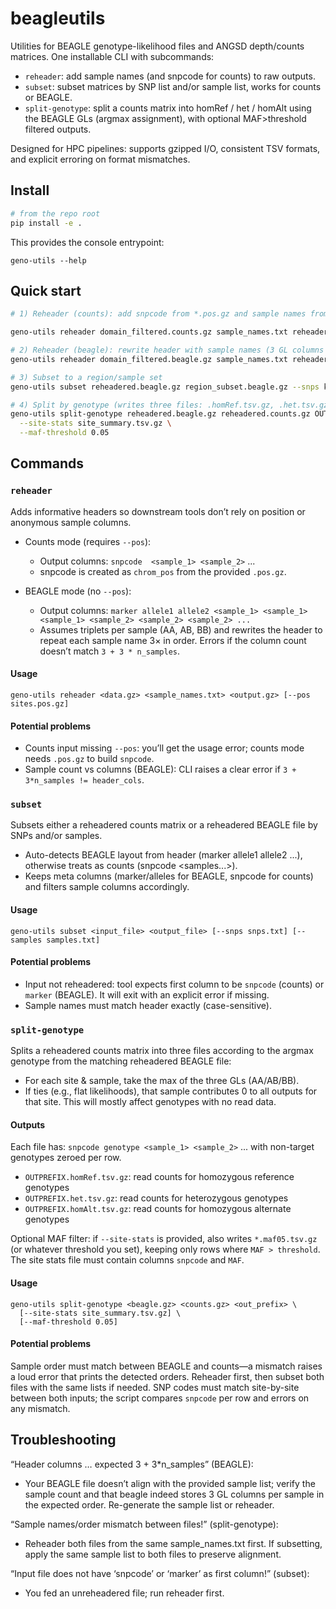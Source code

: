 # beagleutils

Utilities for BEAGLE genotype-likelihood files and ANGSD depth/counts matrices.
One installable CLI with subcommands:

- `reheader`: add sample names (and snpcode for counts) to raw outputs.
- `subset`: subset matrices by SNP list and/or sample list, works for counts or BEAGLE.
- `split-genotype`: split a counts matrix into homRef / het / homAlt using the BEAGLE GLs (argmax assignment), with optional MAF>threshold filtered outputs.

Designed for HPC pipelines: supports gzipped I/O, consistent TSV formats, and explicit erroring on format mismatches.


## Install

```bash
# from the repo root
pip install -e .
```

This provides the console entrypoint:

```
geno-utils --help
```

## Quick start

``` bash
# 1) Reheader (counts): add snpcode from *.pos.gz and sample names from a text file

geno-utils reheader domain_filtered.counts.gz sample_names.txt reheadered.counts.gz --pos domain_filtered.pos.gz

# 2) Reheader (beagle): rewrite header with sample names (3 GL columns per sample)
geno-utils reheader domain_filtered.beagle.gz sample_names.txt reheadered.beagle.gz

# 3) Subset to a region/sample set
geno-utils subset reheadered.beagle.gz region_subset.beagle.gz --snps keep_snpcodes.txt --samples keep_samples.txt

# 4) Split by genotype (writes three files: .homRef.tsv.gz, .het.tsv.gz, .homAlt.tsv.gz)
geno-utils split-genotype reheadered.beagle.gz reheadered.counts.gz OUTPREFIX \
  --site-stats site_summary.tsv.gz \
  --maf-threshold 0.05
```

## Commands

### `reheader` 
Adds informative headers so downstream tools don’t rely on position or anonymous sample columns.

- Counts mode (requires `--pos`):
  - Output columns: `snpcode  <sample_1> <sample_2>` ...
  - snpcode is created as `chrom_pos` from the provided `.pos.gz`.

- BEAGLE mode (no `--pos`):
  - Output columns: `marker allele1 allele2 <sample_1> <sample_1> <sample_1> <sample_2> <sample_2> <sample_2> ...`
  - Assumes triplets per sample (AA, AB, BB) and rewrites the header to repeat each sample name 3× in order. Errors if the column count doesn’t match `3 + 3 * n_samples`.


#### Usage

```
geno-utils reheader <data.gz> <sample_names.txt> <output.gz> [--pos sites.pos.gz]
```

#### Potential problems

- Counts input missing `--pos`: you’ll get the usage error; counts mode needs `.pos.gz` to build `snpcode`.
- Sample count vs columns (BEAGLE): CLI raises a clear error if `3 + 3*n_samples != header_cols`.


### `subset`

Subsets either a reheadered counts matrix or a reheadered BEAGLE file by SNPs and/or samples.

- Auto-detects BEAGLE layout from header (marker allele1 allele2 ...), otherwise treats as counts (snpcode  <samples...>).
- Keeps meta columns (marker/alleles for BEAGLE, snpcode for counts) and filters sample columns accordingly.

#### Usage

```
geno-utils subset <input_file> <output_file> [--snps snps.txt] [--samples samples.txt]
```

#### Potential problems

- Input not reheadered: tool expects first column to be `snpcode` (counts) or `marker` (BEAGLE). It will exit with an explicit error if missing.
- Sample names must match header exactly (case-sensitive).


### `split-genotype`

Splits a reheadered counts matrix into three files according to the argmax genotype from the matching reheadered BEAGLE file:
- For each site & sample, take the max of the three GLs (AA/AB/BB).
- If ties (e.g., flat likelihoods), that sample contributes 0 to all outputs for that site. This will mostly affect genotypes with no read data.

#### Outputs

Each file has: `snpcode genotype <sample_1> <sample_2>` ... with non-target genotypes zeroed per row.

- `OUTPREFIX.homRef.tsv.gz`: read counts for homozygous reference genotypes
- `OUTPREFIX.het.tsv.gz`: read counts for heterozygous genotypes
- `OUTPREFIX.homAlt.tsv.gz`: read counts for homozygous alternate genotypes

Optional MAF filter: if `--site-stats` is provided, also writes `*.maf05.tsv.gz` (or whatever threshold you set), keeping only rows where `MAF > threshold`. The site stats file must contain columns `snpcode` and `MAF`.

#### Usage

```
geno-utils split-genotype <beagle.gz> <counts.gz> <out_prefix> \
  [--site-stats site_summary.tsv.gz] \
  [--maf-threshold 0.05]
```

#### Potential problems

Sample order must match between BEAGLE and counts—a mismatch raises a loud error that prints the detected orders. Reheader first, then subset both files with the same lists if needed.
SNP codes must match site-by-site between both inputs; the script compares `snpcode` per row and errors on any mismatch.


## Troubleshooting

“Header columns … expected 3 + 3*n_samples” (BEAGLE):
 - Your BEAGLE file doesn’t align with the provided sample list; verify the sample count and that beagle indeed stores 3 GL columns per sample in the expected order. Re-generate the sample list or reheader.

“Sample names/order mismatch between files!” (split-genotype):
 - Reheader both files from the same sample_names.txt first. If subsetting, apply the same sample list to both files to preserve alignment.

“Input file does not have ‘snpcode’ or ‘marker’ as first column!” (subset):
 - You fed an unreheadered file; run reheader first.
